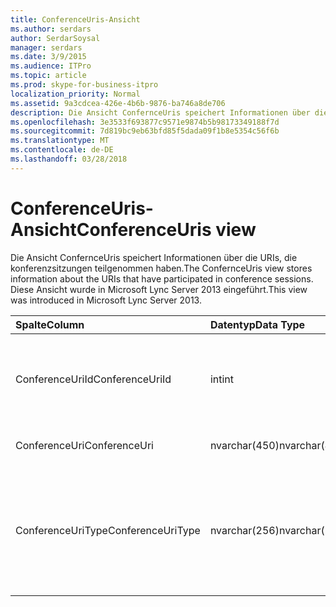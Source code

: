 ```yaml
---
title: ConferenceUris-Ansicht
ms.author: serdars
author: SerdarSoysal
manager: serdars
ms.date: 3/9/2015
ms.audience: ITPro
ms.topic: article
ms.prod: skype-for-business-itpro
localization_priority: Normal
ms.assetid: 9a3cdcea-426e-4b6b-9876-ba746a8de706
description: Die Ansicht ConfernceUris speichert Informationen über die URIs, die konferenzsitzungen teilgenommen haben. Diese Ansicht wurde in Microsoft Lync Server 2013 eingeführt.
ms.openlocfilehash: 3e3533f693877c9571e9874b5b98173349188f7d
ms.sourcegitcommit: 7d819bc9eb63bfd85f5dada09f1b8e5354c56f6b
ms.translationtype: MT
ms.contentlocale: de-DE
ms.lasthandoff: 03/28/2018
---
```

# <a name="conferenceuris-view"></a><span data-ttu-id="349a0-104">ConferenceUris-Ansicht</span><span class="sxs-lookup"><span data-stu-id="349a0-104">ConferenceUris view</span></span>
 
<span data-ttu-id="349a0-105">Die Ansicht ConfernceUris speichert Informationen über die URIs, die konferenzsitzungen teilgenommen haben.</span><span class="sxs-lookup"><span data-stu-id="349a0-105">The ConfernceUris view stores information about the URIs that have participated in conference sessions.</span></span> <span data-ttu-id="349a0-106">Diese Ansicht wurde in Microsoft Lync Server 2013 eingeführt.</span><span class="sxs-lookup"><span data-stu-id="349a0-106">This view was introduced in Microsoft Lync Server 2013.</span></span>
  
|<span data-ttu-id="349a0-107">**Spalte**</span><span class="sxs-lookup"><span data-stu-id="349a0-107">**Column**</span></span>|<span data-ttu-id="349a0-108">**Datentyp**</span><span class="sxs-lookup"><span data-stu-id="349a0-108">**Data Type**</span></span>|<span data-ttu-id="349a0-109">**Details**</span><span class="sxs-lookup"><span data-stu-id="349a0-109">**Details**</span></span>|
|:-----|:-----|:-----|
|<span data-ttu-id="349a0-110">ConferenceUriId</span><span class="sxs-lookup"><span data-stu-id="349a0-110">ConferenceUriId</span></span>  <br/> |<span data-ttu-id="349a0-111">int</span><span class="sxs-lookup"><span data-stu-id="349a0-111">int</span></span>  <br/> |<span data-ttu-id="349a0-112">Eindeutige Zahl, die den Konferenz-URI identifiziert.</span><span class="sxs-lookup"><span data-stu-id="349a0-112">Unique number identifying the conference URI.</span></span>  <br/> |
|<span data-ttu-id="349a0-113">ConferenceUri</span><span class="sxs-lookup"><span data-stu-id="349a0-113">ConferenceUri</span></span>  <br/> |<span data-ttu-id="349a0-114">nvarchar(450)</span><span class="sxs-lookup"><span data-stu-id="349a0-114">nvarchar(450)</span></span>  <br/> |<span data-ttu-id="349a0-115">Der URI der Konferenz.</span><span class="sxs-lookup"><span data-stu-id="349a0-115">URI of the conference.</span></span>  <br/> |
|<span data-ttu-id="349a0-116">ConferenceUriType</span><span class="sxs-lookup"><span data-stu-id="349a0-116">ConferenceUriType</span></span>  <br/> |<span data-ttu-id="349a0-117">nvarchar(256)</span><span class="sxs-lookup"><span data-stu-id="349a0-117">nvarchar(256)</span></span>  <br/> |<span data-ttu-id="349a0-118">Typ des Konferenz-URI.</span><span class="sxs-lookup"><span data-stu-id="349a0-118">Type of conference URI.</span></span> <span data-ttu-id="349a0-119">Finden Sie weitere Informationen der [UriTypes-Tabelle](uritypes.md) .</span><span class="sxs-lookup"><span data-stu-id="349a0-119">See the [UriTypes table](uritypes.md) for more information.</span></span> <br/> |
   


